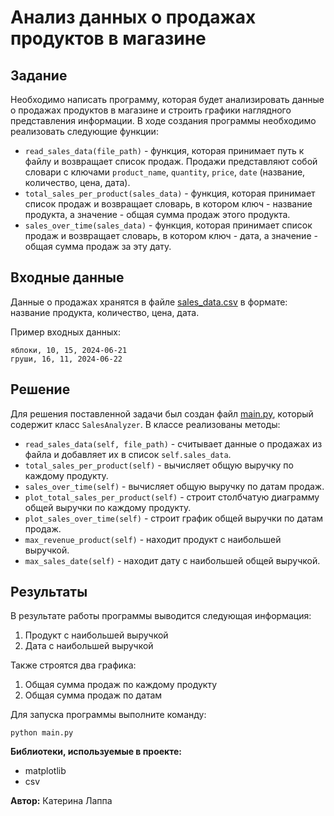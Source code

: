 # Анализ данных о продажах продуктов в магазине

## Задание

Необходимо написать программу, которая будет анализировать данные о продажах продуктов в магазине и строить графики наглядного представления информации. В ходе создания программы необходимо реализовать следующие функции:

- `read_sales_data(file_path)` - функция, которая принимает путь к файлу и возвращает список продаж. Продажи представляют собой словари с ключами `product_name`, `quantity`, `price`, `date` (название, количество, цена, дата).
- `total_sales_per_product(sales_data)` - функция, которая принимает список продаж и возвращает словарь, в котором ключ - название продукта, а значение - общая сумма продаж этого продукта.
- `sales_over_time(sales_data)` - функция, которая принимает список продаж и возвращает словарь, в котором ключ - дата, а значение - общая сумма продаж за эту дату.

## Входные данные

Данные о продажах хранятся в файле [sales_data.csv]([https://#](https://github.com/Lappa-EV/python_task_sales_analyzer/blob/master/sales_data.csv)) в формате: название продукта, количество, цена, дата.

Пример входных данных:

```text
яблоки, 10, 15, 2024-06-21 
груши, 16, 11, 2024-06-22
```

## Решение

Для решения поставленной задачи был создан файл [main.py](https://github.com/Lappa-EV/python_task_sales_analyzer/blob/master/main.py),  который содержит класс `SalesAnalyzer`. В классе реализованы методы:

- `read_sales_data(self, file_path)` - считывает данные о продажах из файла и добавляет их в список `self.sales_data`.
- `total_sales_per_product(self)` - вычисляет общую выручку по каждому продукту.
- `sales_over_time(self)` - вычисляет общую выручку по датам продаж.
- `plot_total_sales_per_product(self)` - строит столбчатую диаграмму общей выручки по каждому продукту.
- `plot_sales_over_time(self)` - строит график общей выручки по датам продаж.
- `max_revenue_product(self)` - находит продукт с наибольшей выручкой.
- `max_sales_date(self)` - находит дату с наибольшей общей выручкой.


## Результаты

В результате работы программы выводится следующая информация:
1. Продукт с наибольшей выручкой
2. Дата с наибольшей выручкой 

Также строятся два графика: 
1.  Общая сумма продаж по каждому продукту
2.  Общая сумма продаж по датам


Для запуска программы выполните команду:

```
python main.py
```

**Библиотеки, используемые в проекте:**

- matplotlib
- csv

**Автор:** Катерина Лаппа
